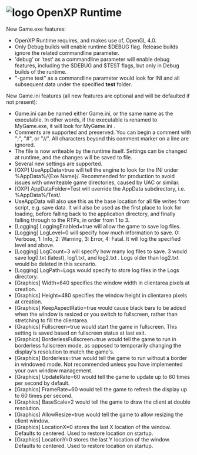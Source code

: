 # ![logo](../Tools/logo.png) OpenXP Runtime
New Game.exe features:
 * OpenXP Runtime requires, and makes use of, OpenGL 4.0.  
 * Only Debug builds will enable runtime $DEBUG flag.  Release builds ignore the related 
commandline parameter.
 * 'debug' or 'test' as a commandline parameter will enable debug features, including the 
$DEBUG and $TEST flags, but only in Debug builds of the runtime.
 * "-game test" as a commandline parameter would look for INI and all subsequent data under 
the specified **test** folder.

New Game.ini features (all new features are optional and will be defaulted if not present):
 * Game.ini can be named either Game.ini, or the same name as the executable. In other words, if 
the executable is renamed to MyGame.exe, it will look for MyGame.ini .  
 * Comments are supported and preserved. You can begin a comment with ";", "#", or "//". All 
characters beyond this comment marker on a line are ignored.  
 * The file is now writeable by the runtime itself.  Settings can be changed at runtime, and the 
changes will be saved to file.   
 * Several new settings are supported.  
 * [OXP] UseAppData=true will tell the engine to look for the INI under %AppData%/{Exe Name}/. 
Recommended for production to avoid issues with unwriteable game directories, caused by UAC or 
similar.  
 * [OXP] AppDataFolder=Test will override the AppData subdirectory, i.e. %AppData%/Test/.  
 * UseAppData will also use this as the base location for all file writes from script, e.g. save 
data.  It will also be used as the first place to look for loading, before falling back to the 
application directory, and finally falling through to the RTPs, in order from 1 to 3.  
 * [Logging] LoggingEnabled=true will allow the game to save log files.  
 * [Logging] LogLevel=0 will specify how much information to save. 0: Verbose, 1: Info, 2: 
Warning, 3: Error, 4: Fatal.  It will log the specified level and above.  
 * [Logging] LogCount=3 will specify how many log files to save. 3 would save log0.txt (latest), 
log1.txt, and log2.txt .  Logs older than log2.txt would be deleted in this scenario.  
 * [Logging] LogPath=Logs would specify to store log files in the Logs directory.  
 * [Graphics] Width=640 specifies the window width in clientarea pixels at creation.  
 * [Graphics] Height=480 specifies the window height in clientarea pixels at creation.
 * [Graphics] KeepAspectRatio=true would cause black bars to be added when the window is resized 
or you switch to fullscreen, rather than stretching to fill the clientarea.  
 * [Graphics] Fullscreen=true would start the game in fullscreen. This setting is saved based on 
fullscreen status at last exit.  
 * [Graphics] BorderlessFullscreen=true would tell the game to run in borderless fullscreen mode, 
as opposed to temporarily changing the display's resolution to match the game's.  
 * [Graphics] Borderless=true would tell the game to run without a border in windowed mode. Not 
recommended unless you have implemented your own window management.  
 * [Graphics] UpdateRate=60 would tell the game to update up to 60 times per second by default.  
 * [Graphics] FrameRate=60 would tell the game to refresh the display up to 60 times per second.  
 * [Graphics] BaseScale=2 would tell the game to draw the client at double resolution.  
 * [Graphics] AllowResize=true would tell the game to allow resizing the client window.  
 * [Graphics] LocationX=0 stores the last X location of the window. Defaults to centered. Used to 
restore location on startup.  
 * [Graphics] LocationY=0 stores the last Y location of the window. Defaults to centered. Used to 
restore location on startup.  